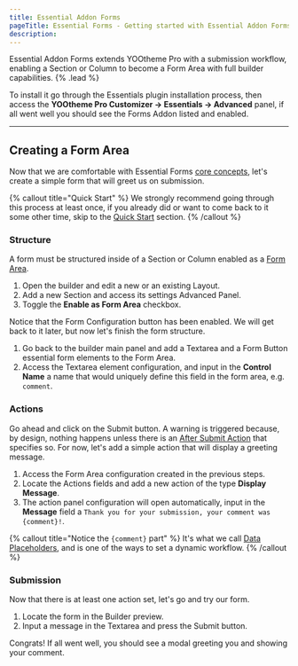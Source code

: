 ```yaml
---
title: Essential Addon Forms
pageTitle: Essential Forms - Getting started with Essential Addon Forms for YOOtheme Pro
description:
---
```


Essential Addon Forms extends YOOtheme Pro with a submission workflow, enabling a Section or Column to become a Form Area with full builder capabilities. {% .lead %}

To install it go through the Essentials plugin installation process, then access the **YOOtheme Pro Customizer -> Essentials -> Advanced** panel, if all went well you should see the Forms Addon listed and enabled.

---

## Creating a Form Area

Now that we are comfortable with Essential Forms [core concepts](./), let's create a simple form that will greet us on submission.

{% callout title="Quick Start" %}
We strongly recommend going through this process at least once, if you already did or want to come back to it some other time, skip to the [Quick Start](#quick-start) section.
{% /callout %}

### Structure

A form must be structured inside of a Section or Column enabled as a [Form Area](./forms/concept#form-area).

1. Open the builder and edit a new or an existing Layout.
1. Add a new Section and access its settings Advanced Panel.
1. Toggle the **Enable as Form Area** checkbox.

Notice that the Form Configuration button has been enabled. We will get back to it later, but now let's finish the form structure.

1. Go back to the builder main panel and add a Textarea and a Form Button essential form elements to the Form Area.
1. Access the Textarea element configuration, and input in the **Control Name** a name that would uniquely define this field in the form area, e.g. `comment`.

### Actions

Go ahead and click on the Submit button. A warning is triggered because, by design, nothing happens unless there is an [After Submit Action](./after-submit-actions) that specifies so. For now, let's add a simple action that will display a greeting message.

1. Access the Form Area configuration created in the previous steps.
1. Locate the Actions fields and add a new action of the type **Display Message**.
1. The action panel configuration will open automatically, input in the **Message** field a `Thank you for your submission, your comment was {comment}!`.

{% callout title="Notice the `{comment}` part" %}
It's what we call [Data Placeholders](./submission#data-placeholders), and is one of the ways to set a dynamic workflow.
{% /callout %}

### Submission

Now that there is at least one action set, let's go and try our form.

1. Locate the form in the Builder preview.
1. Input a message in the Textarea and press the Submit button.

Congrats! If all went well, you should see a modal greeting you and showing your comment.
